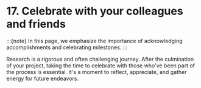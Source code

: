 # 17. Celebrate with your colleagues and friends

:::{note}
In this page, we emphasize the importance of acknowledging accomplishments and celebrating milestones.
:::

Research is a rigorous and often challenging journey. After the culmination of your project, taking the time to celebrate with those who've been part of the process is essential. It's a moment to reflect, appreciate, and gather energy for future endeavors.

